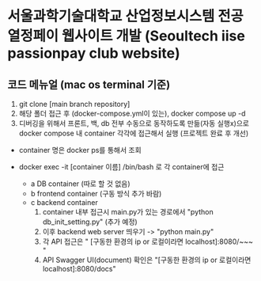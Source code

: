 # 서울과학기술대학교 산업정보시스템 전공 열정페이 웹사이트 개발 (Seoultech iise passionpay club website)

## 코드 메뉴얼 (mac os terminal 기준)
1. git clone [main branch repository]
2. 해당 폴더 접근 후 (docker-compose.yml이 있는), docker compose up -d
3. 디버깅을 위해서 프론트, 백, db 전부 수동으로 동작하도록 만듦(자동 실행x)으로 docker compose 내 container 각각에 접근해서 실행 (프로젝트 완료 후 개선)
  - container 명은 docker ps를 통해서 조회
  - docker exec -it [container 이름] /bin/bash 로 각 container에 접근
  
    - a DB container (따로 할 것 없음)
    - b frontend container (구동 방식 추가 바람)
    - c backend container
      1. container 내부 접근시 main.py가 있는 경로에서 "python db_init_setting.py" (추가 예정)
      2. 이후 backend web server 띄우기 -> "python main.py"
      3. 각 API 접근은 " [구동한 환경의 ip or 로컬이라면 localhost]:8080/~~~ "
      4. API Swagger UI(document) 확인은 "[구동한 환경의 ip or 로컬이라면 localhost]:8080/docs"
   
    
